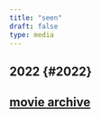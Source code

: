 ```yaml
--- 
title: "seen" 
draft: false 
type: media 
---
```


## 2022 {#2022}

## [movie archive](/moviearchive)
